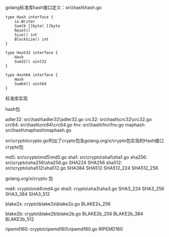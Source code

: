 golang标准库hash接口定义：src\hash\hash.go
```
type Hash interface {
	io.Writer
	Sum(b []byte) []byte
	Reset()
	Size() int
	BlockSize() int
}

type Hash32 interface {
	Hash
	Sum32() uint32
}

type Hash64 interface {
	Hash
	Sum64() uint64
}
```

标准库实现

hash包

adler32: src\hash\adler32\adler32.go
crc32: src\hash\crc32\crc32.go
crc64: src\hash\crc64\crc64.go
fnv: src\hash\fnv\fnv.go
maphash: src\hash\maphash\maphash.go

src\crypto\crypto.go列出了crypto包及golang.org/x/crypto包实现的Hash接口
crypto包

md5: src\crypto\md5\md5.go
sha1: src\crypto\sha1\sha1.go
sha256: src\crypto\sha256\sha256.go
SHA224
SHA256
sha512: src\crypto\sha512\sha512.go
SHA384
SHA512
SHA512_224
SHA512_256

golang.org/x/crypto 包

md4: crypto\md4\md4.go
sha3: crypto\sha3\sha3.go
SHA3_224
SHA3_256
SHA3_384
SHA3_512 

blake2s: crypto\blake2s\blake2s.go
BLAKE2s_256

blake2b: crypto\blake2b\blake2b.go
BLAKE2b_256
BLAKE2b_384
BLAKE2b_512

ripemd160: crypto\ripemd160\ripemd160.go
RIPEMD160